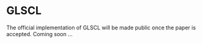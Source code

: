 # GLSCL
The official implementation of GLSCL will be made public once the paper is accepted. Coming soon ...

